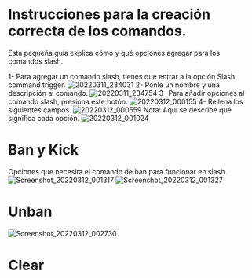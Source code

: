 # Instrucciones para la creación correcta de los comandos.
Esta pequeña guía explica cómo y qué opciones agregar para los comandos slash.

1- Para agregar un comando slash, tienes que entrar a la opción Slash command trigger.
![20220311_234031](https://user-images.githubusercontent.com/101444750/158005628-8edbaa96-6864-4961-bd60-b7ec730e1f2e.jpg)
2- Ponle un nombre y una descripción al comando.
![20220311_234754](https://user-images.githubusercontent.com/101444750/158005755-7b81c1cf-a27e-49ae-a32c-5f2b4d170463.jpg)
3- Para añadir opciones al comando slash, presiona este botón.
![20220312_000155](https://user-images.githubusercontent.com/101444750/158006166-36762c2c-c5bb-4724-b2c5-af56d7355c58.jpg)
4- Rellena los siguientes campos.
![20220312_000559](https://user-images.githubusercontent.com/101444750/158006264-e0dd65b6-e78f-4c2e-b9f3-c6a18da8f827.jpg)
Nota: Aquí se describe qué significa cada opción.
![20220312_001024](https://user-images.githubusercontent.com/101444750/158006353-4dbfe8b7-16ce-49ed-bc1c-5f6c16a4ffb0.jpg)
# Ban y Kick
Opciones que necesita el comando de ban para funcionar en slash.
![Screenshot_20220312_001317](https://user-images.githubusercontent.com/101444750/158006423-f4794480-232a-44ad-8441-153b1b9b05c4.jpg)
![Screenshot_20220312_001327](https://user-images.githubusercontent.com/101444750/158006424-4f6c9e32-e2ba-4471-a6c8-66011fec6fe3.jpg)
# Unban
![Screenshot_20220312_002730](https://user-images.githubusercontent.com/101444750/158006864-51a2a295-a5ca-4e9d-b5d9-f426d5c101ba.jpg)
# Clear
